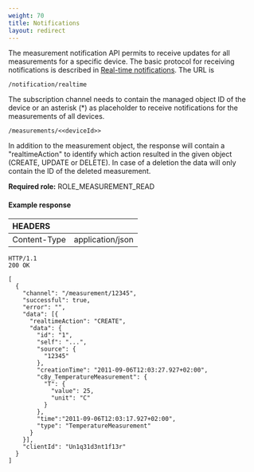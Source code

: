 ```yaml
---
weight: 70
title: Notifications
layout: redirect
---
```


The measurement notification API permits to receive updates for all measurements for a specific device.
The basic protocol for receiving notifications is described in [Real-time notifications](/reference/real-time-notifications). The URL is

```http
/notification/realtime
```
The subscription channel needs to contain the managed object ID of the device or an asterisk (*) as placeholder to receive notifications for the measurements of all devices.

```http
/measurements/<<deviceId>>
```

In addition to the measurement object, the response will contain a "realtimeAction" to identify which action resulted in the given object (CREATE, UPDATE or DELETE). In case of a deletion the data will only contain the ID of the deleted measurement.

**Required role:** ROLE\_MEASUREMENT\_READ

#### Example response

|HEADERS||
|:---|:---|
|Content-Type|application/json

```http
HTTP/1.1
200 OK

[
  {
    "channel": "/measurement/12345",
    "successful": true,
    "error": "",
    "data": [{
      "realtimeAction": "CREATE",
      "data": {
        "id": "1",
        "self": "...",
        "source": {
          "12345"
        },
        "creationTime": "2011-09-06T12:03:27.927+02:00",
        "c8y_TemperatureMeasurement": {
          "T": {
            "value": 25,
            "unit": "C"
          }
        },
        "time":"2011-09-06T12:03:17.927+02:00",
        "type": "TemperatureMeasurement"
      }
    }],
    "clientId": "Un1q31d3nt1f13r"
  }
]
```
